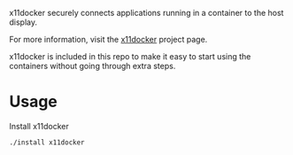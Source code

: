 x11docker securely connects applications running in a container to the host display.

For more information, visit the [x11docker](https://github.com/mviereck/x11docker) project page.

x11docker is included in this repo to make it easy to start using the containers without going through extra steps.

# Usage

Install x11docker

    ./install x11docker
